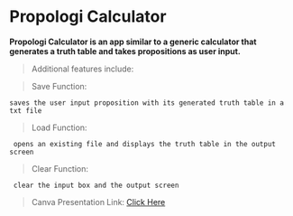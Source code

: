 # Propologi Calculator
**Propologi Calculator is an app similar to a generic calculator that generates a truth table and takes propositions as user input.**

> Additional features include: 

>  Save Function:

    saves the user input proposition with its generated truth table in a txt file
 
>  Load Function:
  
     opens an existing file and displays the truth table in the output screen
     
>  Clear Function:
  
     clear the input box and the output screen


> Canva Presentation Link: [Click Here](https://www.canva.com/design/DAFU63rBUzE/_2qL3NSsJs6WBGCveMHBpg/view?utm_content=DAFU63rBUzE&utm_campaign=designshare&utm_medium=link&utm_source=publishsharelink)
